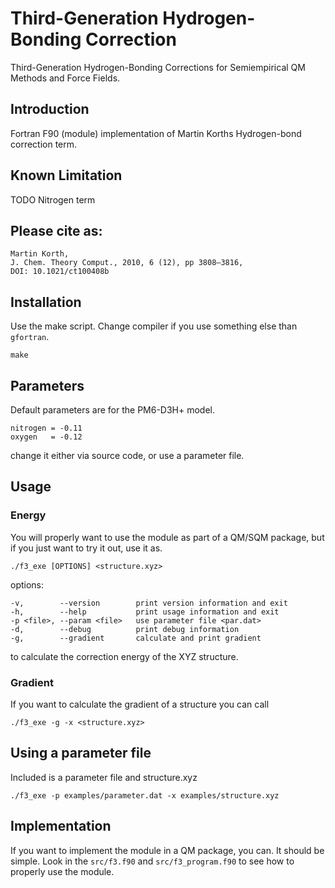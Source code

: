 # Third-Generation Hydrogen-Bonding Correction

Third-Generation Hydrogen-Bonding Corrections for Semiempirical QM Methods and
Force Fields.

## Introduction

Fortran F90 (module) implementation of Martin Korths Hydrogen-bond correction
term.

## Known Limitation

TODO Nitrogen term

## Please cite as:

    Martin Korth,
    J. Chem. Theory Comput., 2010, 6 (12), pp 3808–3816,
    DOI: 10.1021/ct100408b

## Installation

Use the make script. Change compiler if you use something else than `gfortran`.

    make

## Parameters

Default parameters are for the PM6-D3H+ model.

    nitrogen = -0.11
    oxygen   = -0.12

change it either via source code, or use a parameter file.


## Usage

### Energy

You will properly want to use the module as part of a QM/SQM package, but
if you just want to try it out, use it as.

    ./f3_exe [OPTIONS] <structure.xyz>

options:

    -v,        --version        print version information and exit
    -h,        --help           print usage information and exit
    -p <file>, --param <file>   use parameter file <par.dat>
    -d,        --debug          print debug information
    -g,        --gradient       calculate and print gradient


to calculate the correction energy of the XYZ structure.

### Gradient

If you want to calculate the gradient of a structure you can call

    ./f3_exe -g -x <structure.xyz>


## Using a parameter file

Included is a parameter file and structure.xyz

    ./f3_exe -p examples/parameter.dat -x examples/structure.xyz


## Implementation

If you want to implement the module in a QM package, you can. It should be
simple.  Look in the `src/f3.f90` and `src/f3_program.f90` to see how to
properly use the module.



